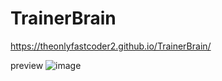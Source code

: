 # TrainerBrain
https://theonlyfastcoder2.github.io/TrainerBrain/

preview 
![image](https://user-images.githubusercontent.com/60759188/210115599-a0380659-f8a9-4296-a3a6-527d0edfb783.png)


